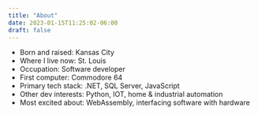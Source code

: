 ```yaml
---
title: "About"
date: 2023-01-15T11:25:02-06:00
draft: false
---
```


* Born and raised: Kansas City
* Where I live now: St. Louis
* Occupation: Software developer
* First computer: Commodore 64
* Primary tech stack: .NET, SQL Server, JavaScript
* Other dev interests: Python, IOT, home & industrial automation
* Most excited about: WebAssembly, interfacing software with hardware